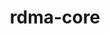 ---
title: "rdma-core"
layout: cache
category: package
meta: {"versions": ["20"], "compilers": ["gcc@8.4.0"]}
spec_files: 
 - spec-0.json
spec_names:
 - 'rdma-core@20%gcc@8.4.0 build_type=RelWithDebInfo arch=linux-rhel7-sandybridge'
---
